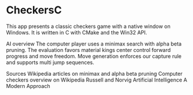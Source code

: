 ﻿# CheckersC

This app presents a classic checkers game with a native window on Windows. It is written in C with CMake and the Win32 API.

AI overview
The computer player uses a minimax search with alpha beta pruning. The evaluation favors material kings center control forward progress and move freedom. Move generation enforces our capture rule and supports multi jump sequences.

Sources
Wikipedia articles on minimax and alpha beta pruning
Computer checkers overview on Wikipedia
Russell and Norvig Artificial Intelligence A Modern Approach
